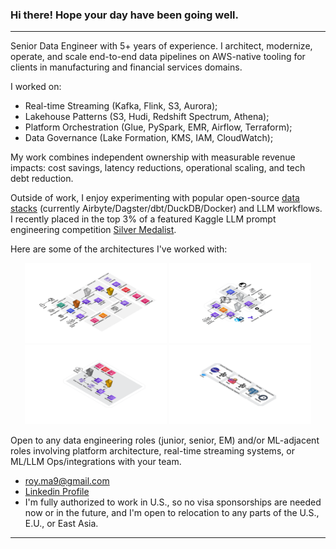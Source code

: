 ### Hi there! Hope your day have been going well.
---
Senior Data Engineer with 5+ years of experience. I architect, modernize, operate, and scale end-to-end data pipelines on AWS-native tooling for clients in manufacturing and financial services domains.

I worked on:
- Real-time Streaming (Kafka, Flink, S3, Aurora); 
- Lakehouse Patterns (S3, Hudi, Redshift Spectrum, Athena); 
- Platform Orchestration (Glue, PySpark, EMR, Airflow, Terraform);
- Data Governance (Lake Formation, KMS, IAM, CloudWatch);

My work combines independent ownership with measurable revenue impacts: cost savings, latency reductions, operational scaling, and tech debt reduction.

Outside of work, I enjoy experimenting with popular open-source [data stacks](https://github.com/Creative-Ataraxia/CLV-data-pipeline) (currently Airbyte/Dagster/dbt/DuckDB/Docker) and LLM workflows. I recently placed in the top 3% of a featured Kaggle LLM prompt engineering competition [Silver Medalist](https://www.kaggle.com/certification/competitions/alexmason11/llms-you-cant-please-them-all).

Here are some of the architectures I've worked with:

<p align="center">
  <img src="img/1. Data Marketplace v3.png" width="45%"/>
  <img src="img/2. Dual Path Realtime Streaming v2.png" width="45%"/>
  <br>
  <img src="img/3. Food Costs.png" width="45%"/>
  <img src="img/4. real-time analytics v3.png" width="45%"/>
</p>

Open to any data engineering roles (junior, senior, EM) and/or ML-adjacent roles involving platform architecture, real-time streaming systems, or ML/LLM Ops/integrations with your team.
- [roy.ma9@gmail.com](mailto:roy.ma9@gmail.com)
- [Linkedin Profile](https://www.linkedin.com/in/royma/)
- I'm fully authorized to work in U.S., so no visa sponsorships are needed now or in the future, and I'm open to relocation to any parts of the U.S., E.U., or East Asia.
---
